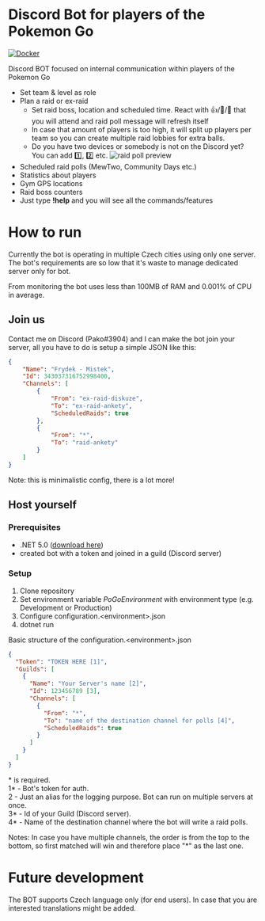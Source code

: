 # Discord Bot for players of the Pokemon Go
[![Docker](https://img.shields.io/docker/cloud/build/janvargovsky/pogo-discordbot.svg)](https://hub.docker.com/r/janvargovsky/pogo-discordbot)

Discord BOT focused on internal communication within players of the Pokemon Go

- Set team & level as role
- Plan a raid or ex-raid
  - Set raid boss, location and scheduled time. React with 👍/🚷/🤝 that you will attend and raid poll message will refresh itself
  - In case that amount of players is too high, it will split up players per team so you can create multiple raid lobbies for extra balls.
  - Do you have two devices or somebody is not on the Discord yet? You can add 1️⃣, 2️⃣ etc.
  ![raid poll preview](https://i.imgur.com/ML4WbgT.png)
- Scheduled raid polls (MewTwo, Community Days etc.)
- Statistics about players
- Gym GPS locations
- Raid boss counters
- Just type **!help** and you will see all the commands/features

# How to run
Currently the bot is operating in multiple Czech cities using only one server. The bot's requirements are so low that it's waste to manage dedicated server only for bot.

From monitoring the bot uses less than 100MB of RAM and 0.001% of CPU in average.

## Join us
Contact me on Discord (Pako#3904) and I can make the bot join your server, all you have to do is setup a simple JSON like this:
```json
{
    "Name": "Frydek - Mistek",
    "Id": 343037316752998400,
    "Channels": [
        {
            "From": "ex-raid-diskuze",
            "To": "ex-raid-ankety",
            "ScheduledRaids": true
        },
        {
            "From": "*",
            "To": "raid-ankety"
        }
    ]
}
```


Note: this is minimalistic config, there is a lot more!

## Host yourself
### Prerequisites
- .NET 5.0 ([download here](https://dotnet.microsoft.com/download))
- created bot with a token and joined in a guild (Discord server)

### Setup
1. Clone repository
2. Set environment variable *PoGoEnvironment* with environment type (e.g. Development or Production)
3. Configure configuration.\<environment\>.json  
4. dotnet run

Basic structure of the configuration.\<environment\>.json
```json
{
  "Token": "TOKEN HERE [1]",
  "Guilds": [
    {
      "Name": "Your Server's name [2]",
      "Id": 123456789 [3],
      "Channels": [
        {
          "From": "*",
          "To": "name of the destination channel for polls [4]",
          "ScheduledRaids": true
        }
      ]
    }
  ]
}
```
\* is required.  
1\* - Bot's token for auth.  
2 - Just an alias for the logging purpose. Bot can run on multiple servers at once.  
3\* - Id of your Guild (Discord server).  
4\* - Name of the destination channel where the bot will write a raid polls.

Notes: In case you have multiple channels, the order is from the top to the bottom, so first matched will win and therefore place "*" as the last one.

# Future development
The BOT supports Czech language only (for end users). In case that you are interested translations might be added.
